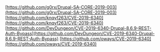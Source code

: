 [https://github.com/g0rx/Drupal-SA-CORE-2019-003](https://github.com/g0rx/Drupal-SA-CORE-2019-003)
[https://github.com/knqyf263/CVE-2019-6340](https://github.com/knqyf263/CVE-2019-6340)
[https://github.com/DevDungeon/CVE-2019-6340-Drupal-8.6.9-REST-Auth-Bypass](https://github.com/DevDungeon/CVE-2019-6340-Drupal-8.6.9-REST-Auth-Bypass)
[https://github.com/oways/CVE-2019-6340](https://github.com/oways/CVE-2019-6340)
